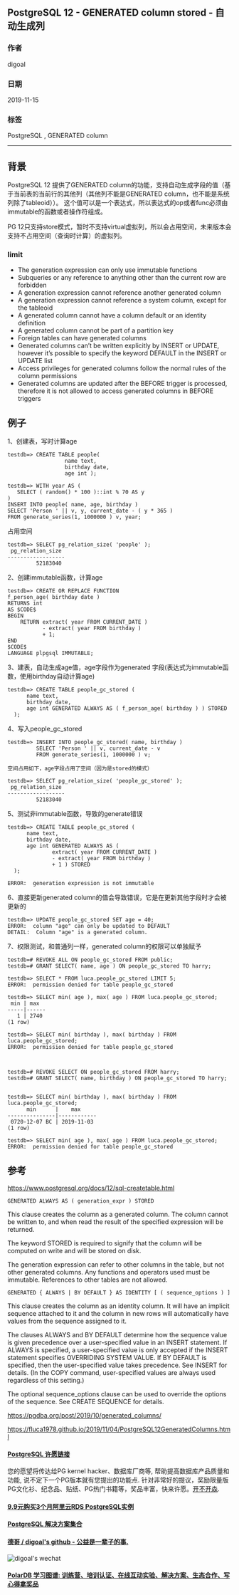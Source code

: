 ## PostgreSQL 12 - GENERATED column stored - 自动生成列    
                                                                                               
### 作者                                                      
digoal                                                                                               
                                                                                               
### 日期                                                                                               
2019-11-15                                                                                           
                                                                                               
### 标签                                                                                               
PostgreSQL , GENERATED column   
                                                                                               
----                                                                                               
                                                                                               
## 背景    
PostgreSQL 12 提供了GENERATED column的功能，支持自动生成字段的值（基于当前表的当前行的其他列（其他列不能是GENERATED column，也不能是系统列除了tableoid））。 这个值可以是一个表达式，所以表达式的op或者func必须由immutable的函数或者操作符组成。    
  
PG 12只支持store模式，暂时不支持virtual虚拟列，所以会占用空间，未来版本会支持不占用空间（查询时计算）的虚拟列。  
  
### limit  
  
- The generation expression can only use immutable functions  
- Subqueries or any reference to anything other than the current row are forbidden  
- A generation expression cannot reference another generated column  
- A generation expression cannot reference a system column, except for the tableoid  
- A generated column cannot have a column default or an identity definition  
- A generated column cannot be part of a partition key  
- Foreign tables can have generated columns  
- Generated columns can’t be written explicitly by INSERT or UPDATE, however it’s possible to specify the keyword DEFAULT in the INSERT or UPDATE list  
- Access privileges for generated columns follow the normal rules of the column permissions  
- Generated columns are updated after the BEFORE trigger is processed, therefore it is not allowed to access generated columns in BEFORE triggers  
  
## 例子  
1、创建表，写时计算age  
  
```  
testdb=> CREATE TABLE people(   
                  name text,   
                  birthday date,   
                  age int );  
  
testdb=> WITH year AS (   
   SELECT ( random() * 100 )::int % 70 AS y   
)  
INSERT INTO people( name, age, birthday )  
SELECT 'Person ' || v, y, current_date - ( y * 365 )  
FROM generate_series(1, 1000000 ) v, year;  
```  
  
占用空间  
  
```  
testdb=> SELECT pg_relation_size( 'people' );  
 pg_relation_size   
------------------  
         52183040  
```  
  
2、创建immutable函数，计算age  
  
```  
testdb=> CREATE OR REPLACE FUNCTION   
f_person_age( birthday date )  
RETURNS int  
AS $CODE$  
BEGIN  
    RETURN extract( year FROM CURRENT_DATE )  
           - extract( year FROM birthday )  
           + 1;  
END  
$CODE$  
LANGUAGE plpgsql IMMUTABLE;  
```  
  
3、建表，自动生成age值，age字段作为generated 字段(表达式为immutable函数，使用birthday自动计算age)  
  
```  
testdb=> CREATE TABLE people_gc_stored (   
      name text,   
      birthday date,   
      age int GENERATED ALWAYS AS ( f_person_age( birthday ) ) STORED  
  );  
```  
  
4、写入people_gc_stored  
  
```  
testdb=> INSERT INTO people_gc_stored( name, birthday )  
         SELECT 'Person ' || v, current_date - v   
         FROM generate_series(1, 1000000 ) v;  
  
空间占用如下，age字段占用了空间（因为是stored的模式）  
  
testdb=> SELECT pg_relation_size( 'people_gc_stored' );  
 pg_relation_size   
------------------  
         52183040   
```   
  
5、测试非immutable函数，导致的generate错误  
  
```  
testdb=> CREATE TABLE people_gc_stored (   
      name text,   
      birthday date,   
      age int GENERATED ALWAYS AS (   
              extract( year FROM CURRENT_DATE )   
              - extract( year FROM birthday )   
              + 1 ) STORED  
  );  
    
ERROR:  generation expression is not immutable  
```  
  
6、直接更新generated column的值会导致错误，它是在更新其他字段时才会被更新的  
  
```  
testdb=> UPDATE people_gc_stored SET age = 40;  
ERROR:  column "age" can only be updated to DEFAULT  
DETAIL:  Column "age" is a generated column.  
```  
  
7、权限测试，和普通列一样，generated column的权限可以单独赋予  
  
```  
testdb=# REVOKE ALL ON people_gc_stored FROM public;  
testdb=# GRANT SELECT( name, age ) ON people_gc_stored TO harry;  
  
testdb=> SELECT * FROM luca.people_gc_stored LIMIT 5;  
ERROR:  permission denied for table people_gc_stored  
  
testdb=> SELECT min( age ), max( age ) FROM luca.people_gc_stored;  
 min | max    
-----|------  
   1 | 2740  
(1 row)  
  
testdb=> SELECT min( birthday ), max( birthday ) FROM luca.people_gc_stored;  
ERROR:  permission denied for table people_gc_stored  
  
  
  
testdb=# REVOKE SELECT ON people_gc_stored FROM harry;  
testdb=# GRANT SELECT( name, birthday ) ON people_gc_stored TO harry;  
  
  
testdb=> SELECT min( birthday ), max( birthday ) FROM luca.people_gc_stored;  
      min      |    max       
---------------|------------  
 0720-12-07 BC | 2019-11-03  
(1 row)  
  
testdb=> SELECT min( age ), max( age ) FROM luca.people_gc_stored;  
ERROR:  permission denied for table people_gc_stored  
```  
  
## 参考  
https://www.postgresql.org/docs/12/sql-createtable.html  
  
```GENERATED ALWAYS AS ( generation_expr ) STORED```  
  
This clause creates the column as a generated column. The column cannot be written to, and when read the result of the specified expression will be returned.  
  
The keyword STORED is required to signify that the column will be computed on write and will be stored on disk.  
  
The generation expression can refer to other columns in the table, but not other generated columns. Any functions and operators used must be immutable. References to other tables are not allowed.  
  
```GENERATED { ALWAYS | BY DEFAULT } AS IDENTITY [ ( sequence_options ) ]```  
  
This clause creates the column as an identity column. It will have an implicit sequence attached to it and the column in new rows will automatically have values from the sequence assigned to it.  
  
The clauses ALWAYS and BY DEFAULT determine how the sequence value is given precedence over a user-specified value in an INSERT statement. If ALWAYS is specified, a user-specified value is only accepted if the INSERT statement specifies OVERRIDING SYSTEM VALUE. If BY DEFAULT is specified, then the user-specified value takes precedence. See INSERT for details. (In the COPY command, user-specified values are always used regardless of this setting.)  
  
The optional sequence_options clause can be used to override the options of the sequence. See CREATE SEQUENCE for details.  
  
https://pgdba.org/post/2019/10/generated_columns/  
  
https://fluca1978.github.io/2019/11/04/PostgreSQL12GeneratedColumns.html  
      
  
  
  
  
  
  
  
  
  
  
  
  
  
  
  
  
  
  
  
  
  
  
  
  
  
  
  
  
  
  
  
  
  
  
  
  
  
  
  
  
  
  
  
  
  
  
  
  
  
  
  
  
  
  
  
#### [PostgreSQL 许愿链接](https://github.com/digoal/blog/issues/76 "269ac3d1c492e938c0191101c7238216")
您的愿望将传达给PG kernel hacker、数据库厂商等, 帮助提高数据库产品质量和功能, 说不定下一个PG版本就有您提出的功能点. 针对非常好的提议，奖励限量版PG文化衫、纪念品、贴纸、PG热门书籍等，奖品丰富，快来许愿。[开不开森](https://github.com/digoal/blog/issues/76 "269ac3d1c492e938c0191101c7238216").  
  
  
#### [9.9元购买3个月阿里云RDS PostgreSQL实例](https://www.aliyun.com/database/postgresqlactivity "57258f76c37864c6e6d23383d05714ea")
  
  
#### [PostgreSQL 解决方案集合](https://yq.aliyun.com/topic/118 "40cff096e9ed7122c512b35d8561d9c8")
  
  
#### [德哥 / digoal's github - 公益是一辈子的事.](https://github.com/digoal/blog/blob/master/README.md "22709685feb7cab07d30f30387f0a9ae")
  
  
![digoal's wechat](../pic/digoal_weixin.jpg "f7ad92eeba24523fd47a6e1a0e691b59")
  
  
#### [PolarDB 学习图谱: 训练营、培训认证、在线互动实验、解决方案、生态合作、写心得拿奖品](https://www.aliyun.com/database/openpolardb/activity "8642f60e04ed0c814bf9cb9677976bd4")
  
